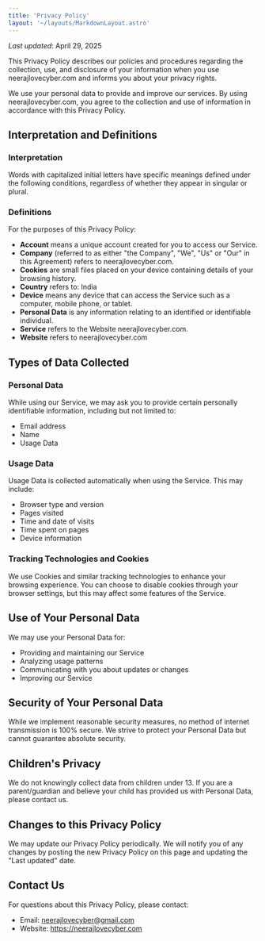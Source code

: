 ```yaml
---
title: 'Privacy Policy'
layout: '~/layouts/MarkdownLayout.astro'
---
```


_Last updated_: April 29, 2025

This Privacy Policy describes our policies and procedures regarding the collection, use, and disclosure of your information when you use neerajlovecyber.com and informs you about your privacy rights.

We use your personal data to provide and improve our services. By using neerajlovecyber.com, you agree to the collection and use of information in accordance with this Privacy Policy.

## Interpretation and Definitions

### Interpretation

Words with capitalized initial letters have specific meanings defined under the following conditions, regardless of whether they appear in singular or plural.

### Definitions

For the purposes of this Privacy Policy:

- **Account** means a unique account created for you to access our Service.
- **Company** (referred to as either "the Company", "We", "Us" or "Our" in this Agreement) refers to neerajlovecyber.com.
- **Cookies** are small files placed on your device containing details of your browsing history.
- **Country** refers to: India
- **Device** means any device that can access the Service such as a computer, mobile phone, or tablet.
- **Personal Data** is any information relating to an identified or identifiable individual.
- **Service** refers to the Website neerajlovecyber.com.
- **Website** refers to neerajlovecyber.com

## Types of Data Collected

### Personal Data
While using our Service, we may ask you to provide certain personally identifiable information, including but not limited to:
- Email address
- Name
- Usage Data

### Usage Data
Usage Data is collected automatically when using the Service. This may include:
- Browser type and version
- Pages visited
- Time and date of visits
- Time spent on pages
- Device information

### Tracking Technologies and Cookies
We use Cookies and similar tracking technologies to enhance your browsing experience. You can choose to disable cookies through your browser settings, but this may affect some features of the Service.

## Use of Your Personal Data

We may use your Personal Data for:
- Providing and maintaining our Service
- Analyzing usage patterns
- Communicating with you about updates or changes
- Improving our Service

## Security of Your Personal Data

While we implement reasonable security measures, no method of internet transmission is 100% secure. We strive to protect your Personal Data but cannot guarantee absolute security.

## Children's Privacy

We do not knowingly collect data from children under 13. If you are a parent/guardian and believe your child has provided us with Personal Data, please contact us.

## Changes to this Privacy Policy

We may update our Privacy Policy periodically. We will notify you of any changes by posting the new Privacy Policy on this page and updating the "Last updated" date.

## Contact Us

For questions about this Privacy Policy, please contact:
- Email: neerajlovecyber@gmail.com
- Website: https://neerajlovecyber.com
